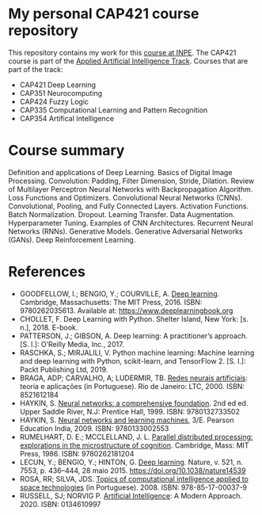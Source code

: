 # My personal CAP421 course repository

This repository contains my work for this [course at INPE](http://www.inpe.br/posgraduacao/). The CAP421 course is part of the [Applied Artificial Intelligence Track](http://www.inpe.br/posgraduacao/cap/catalogo-disciplinas.php). Courses that are part of the track:

- CAP421 Deep Learning
- CAP351 Neurocomputing
- CAP424 Fuzzy Logic
- CAP335 Computational Learning and Pattern Recognition
- CAP354 Artifical Intelligence


# Course summary

Definition and applications of Deep Learning. Basics of Digital Image Processing. Convolution: Padding, Filter Dimension, Stride, Dilation. Review of Multilayer Perceptron Neural Networks with Backpropagation Algorithm. Loss Functions and Optimizers. Convolutional Neural Networks (CNNs). Convolutional, Pooling, and Fully Connected Layers. Activation Functions. Batch Normalization. Dropout. Learning Transfer. Data Augmentation. Hyperparameter Tuning. Examples of CNN Architectures. Recurrent Neural Networks (RNNs). Generative Models. Generative Adversarial Networks (GANs). Deep Reinforcement Learning.


# References

- GOODFELLOW, I.; BENGIO, Y.; COURVILLE, A. [Deep learning](https://www.google.com.br/books/edition/Deep_Learning/Np9SDQAAQBAJ). Cambridge, Massachusetts: The MIT Press, 2016. ISBN: 9780262035613. Available at: https://www.deeplearningbook.org
- CHOLLET, F. Deep Learning with Python. Shelter Island, New York: [s. n.], 2018. E-book.
- PATTERSON, J.; GIBSON, A. Deep learning: A practitioner’s approach. [S. l.]:  O’Reilly Media, Inc., 2017. 
- RASCHKA, S.; MIRJALILI, V. Python machine learning: Machine learning and deep learning with Python, scikit-learn, and TensorFlow 2. [S. l.]: Packt Publishing Ltd, 2019. 
- BRAGA, ADP; CARVALHO, A; LUDERMIR, TB. [Redes neurais artificiais](https://www.skoob.com.br/redes-neurais-artificiais-222201ed300416.html): teoria e aplicações (in Portuguese). Rio de Janeiro: LTC, 2000. ISBN: 8521612184
- HAYKIN, S. [Neural networks: a comprehensive foundation](https://www.google.com.br/books/edition/Neural_Networks/bX4pAQAAMAAJ). 2nd ed ed. Upper Saddle River, N.J: Prentice Hall, 1999. ISBN: 9780132733502
- HAYKIN, S. [Neural networks and learning machines](https://www.google.com.br/books/edition/_/faouAAAAQBAJ), 3/E. Pearson Education India, 2009. ISBN: 9780133002553
- RUMELHART, D. E.; MCCLELLAND, J. L. [Parallel distributed processing: explorations in the microstructure of cognition](https://mitpress.mit.edu/books/parallel-distributed-processing-volume-1). Cambridge, Mass: MIT Press, 1986. ISBN: 9780262181204
- LECUN, Y.; BENGIO, Y.; HINTON, G. [Deep learning](https://www.nature.com/articles/nature14539). Nature, v. 521, n. 7553, p. 436–444, 28 maio 2015. https://doi.org/10.1038/nature14539
- ROSA, RR; SILVA, JDS. [Topics of computational intelligence applied to space technologies](http://mtc-m16c.sid.inpe.br/col/urlib.net/www/2011/03.29.20.55/doc/mirrorget.cgi?languagebutton=en&metadatarepository=sid.inpe.br/mtc-m18@80/2008/12.19.13.18.16&index=0&serveraddress=mtc-m16c.sid.inpe.br%20804&choice=full&lastupdate=2021:04.14.18.47.25%20sid.inpe.br/mtc-m18@80/2008/03.17.15.17%20marciana%20%7BD%202008%7D&continue=no&keywords=&accent=yes&case=yes&imageflag=0&mirrorgetflag=1) (in Portuguese). 2008. ISBN: 978-85-17-00037-9
- RUSSELL, SJ; NORVIG P. [Artificial Intelligence](http://aima.cs.berkeley.edu/): A Modern Approach. 2020. ISBN: 0134610997


